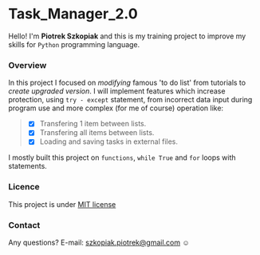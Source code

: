 # Task_Manager_2.0

Hello! I'm **Piotrek Szkopiak** and this is my training project to improve my skills for `Python` programming language.

### Overview

In this project I focused on _modifying_ famous 'to do list' from tutorials to _create upgraded version_.
I will implement features which increase protection, using `try - except` statement, from incorrect data input during program use and more complex (for me of course) operation like:

> - [x] Transfering 1 item between lists.
> - [x] Transfering all items between lists.
> - [x] Loading and saving tasks in external files.
   
I mostly built this project on `functions`, `while True` and `for` loops with statements.

### Licence

This project is under [MIT license](./LICENSE)

### Contact

Any questions? E-mail: [szkopiak.piotrek@gmail.com](szkopiak.piotrek@gmail.com) :relaxed:
